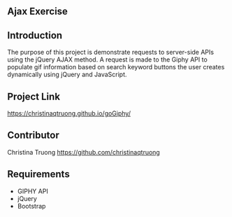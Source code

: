 ## Ajax Exercise

## Introduction
The purpose of this project is demonstrate requests to server-side APIs using the jQuery AJAX method. A request is made to the Giphy API to populate gif information based on search keyword buttons the user creates dynamically using jQuery and JavaScript.

## Project Link
https://christinaqtruong.github.io/goGiphy/

## Contributor
Christina Truong
https://github.com/christinaqtruong

## Requirements
* GIPHY API
* jQuery
* Bootstrap



